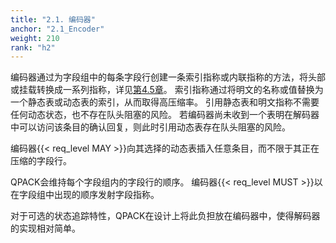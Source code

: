 ```yaml
---
title: "2.1. 编码器"
anchor: "2.1_Encoder"
weight: 210
rank: "h2"
---
```


编码器通过为字段组中的每条字段行创建一条索引指称或内联指称的方法，将头部或挂载转换成一系列指称，详见[第4.5章]()。
索引指称通过将明文的名称或值替换为一个静态表或动态表的索引，从而取得高压缩率。
引用静态表和明文指称不需要任何动态状态，也不存在队头阻塞的风险。
若编码器尚未收到一个表明在解码器中可以访问该条目的确认回复，则此时引用动态表存在队头阻塞的风险。

编码器{{< req_level MAY >}}向其选择的动态表插入任意条目，而不限于其正在压缩的字段行。

QPACK会维持每个字段组内的字段行的顺序。
编码器{{< req_level MUST >}}以在字段组中出现的顺序发射字段指称。

对于可选的状态追踪特性，QPACK在设计上将此负担放在编码器中，使得解码器的实现相对简单。
